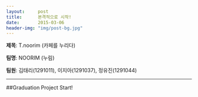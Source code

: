 ```yaml
---
layout:     post
title:      본격적으로 시작!
date:       2015-03-06  
header-img: "img/post-bg.jpg"
---
```



**제목**: T.noorim (카페를 누리다)  


**팀명**: NOORIM (누림) 


**팀원**: 김태리(1291011), 이지아(1291037), 정유진(1291044)    


---

##Graduation Project Start!